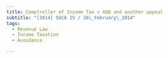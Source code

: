 ```yaml
---
title: Comptroller of Income Tax v AQQ and another appeal 
subtitle: "[2014] SGCA 15 / 26\_February\_2014"
tags:
  - Revenue Law
  - Income Taxation
  - Avoidance

---
```


